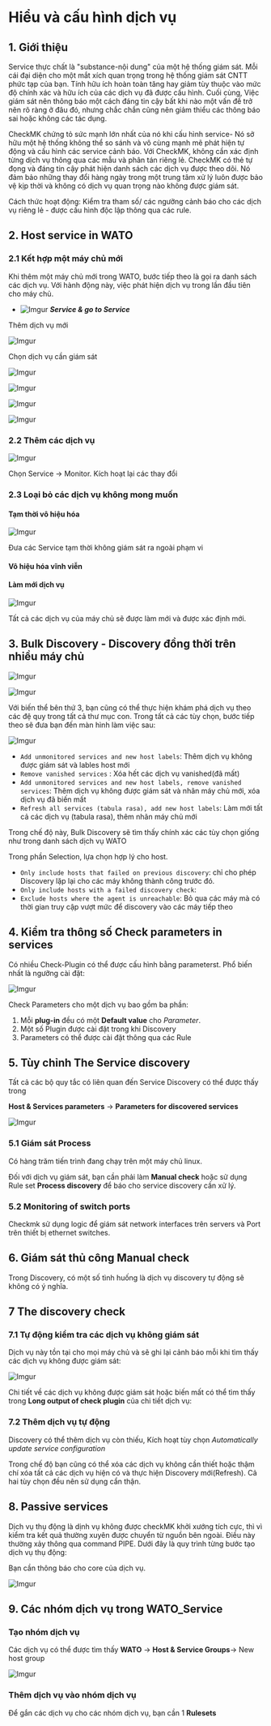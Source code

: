 # Hiểu và cấu hình dịch vụ

## 1. Giới thiệu

Service thực chất là "substance-nội dung" của một hệ thống giám sát. Mỗi cái đại diện cho một mắt xích quan trọng trong hệ thống giám sát CNTT phức tạp của bạn. Tính hữu ích hoàn toàn tăng hay giảm tùy thuộc vào mức độ chính xác và hữu ích của các dịch vụ đã được cấu hình. Cuối cùng, Việc giám sát nên thông báo một cách đáng tin cậy bất khi nào một vấn đề trở nên rõ ràng ở đâu đó, nhưng chắc chắn cũng nên giảm thiểu các thông báo sai hoặc không các tác dụng.

CheckMK chứng tỏ sức mạnh lớn nhất của nó khi cấu hình service- Nó sở hữu một hệ thống không thể so sánh và vô cùng mạnh mẽ phát hiện tự động và cấu hình các service cảnh báo. Với CheckMK, không cần xác định từng dịch vụ thông qua các mẫu và phân tán riêng lẻ. CheckMK có thẻ tự đọng và đáng tin cậy phát hiện danh sách các dịch vụ được theo dõi. Nó đảm bảo những thay đổi hàng ngày trong một trung tâm xử lý luôn được bảo vệ kịp thời và không có dịch vụ quan trọng nào không được giám sát.

Cách thức hoạt động: Kiểm tra tham số/ các ngưỡng cảnh báo cho các dịch vụ riêng lẻ - được cấu hình độc lập thông qua các rule. 

## 2. Host service in WATO 
### 2.1 Kết hợp một máy chủ mới

Khi thêm một máy chủ mới trong WATO, bước tiếp theo là gọi ra danh sách các dịch vụ. Với hành động này, việc phát hiện dịch vụ trong lần đầu tiên cho máy chủ.  

* ![Imgur](https://i.imgur.com/kboWPzy.png) ***Service & go to Service*** 

Thêm dịch vụ mới

![Imgur](https://i.imgur.com/dn1wMIo.png)

Chọn dịch vụ cần giám sát

![Imgur](https://i.imgur.com/61O8cSO.png)

![Imgur](https://i.imgur.com/USSELhy.png)

![Imgur](https://i.imgur.com/teWVuzQ.png)

![Imgur](https://i.imgur.com/Epi1QjV.png)

### 2.2 Thêm các dịch vụ

![Imgur](https://i.imgur.com/d7XdYhy.png)

Chọn Service -> Monitor. Kích hoạt lại các thay đổi

### 2.3 Loại bỏ các dịch vụ không mong muốn

#### Tạm thời vô hiệu hóa
![Imgur](https://i.imgur.com/2EpNli0.png)

Đưa các Service tạm thời không giám sát ra ngoài phạm vi

#### Vô hiệu hóa vĩnh viễn 

#### Làm mới dịch vụ

![Imgur](https://i.imgur.com/qgbtC6p.png)

Tất cả các dịch vụ của máy chủ sẽ được làm mới và được xác định mới. 

## 3. Bulk Discovery - Discovery đồng thời trên nhiều máy chủ

![Imgur](https://i.imgur.com/VexuPBM.png)

![Imgur](https://i.imgur.com/OuAKeiL.png)

Với biến thể bên thứ 3, bạn cũng có thể thực hiện khám phá dịch vụ theo các đệ quy trong tất cả thư mục con. Trong tất cả các tùy chọn, bước tiếp theo sẽ đưa bạn đến màn hình làm việc sau:

![Imgur](https://i.imgur.com/CAvOPvc.png)


* `Add unmonitored services and new host labels`: Thêm dịch vụ không được giám sát và lables host mới
* `Remove vanished services` : Xóa hết các dịch vụ vanished(đã mất)
* `Add unmonitored services and new host labels, remove vanished services`: Thêm dịch vụ không được giám sát và nhãn máy chủ mới, xóa dịch vụ đã biến mất 
* `Refresh all services (tabula rasa), add new host labels`: Làm mới tất cả các dịch vụ (tabula rasa), thêm nhãn máy chủ mới


Trong chế độ này, Bulk Discovery sẽ tìm thấy chính xác các tùy chọn giống như trong danh sách dịch vụ WATO

Trong phần Selection, lựa chọn hợp lý cho host. 

* `Only include hosts that failed on previous discovery`: chỉ cho phép Discovery lặp lại cho các máy không thành công trước đó.
* `Only include hosts with a failed discovery check`: 
* `Exclude hosts where the agent is unreachable`: Bỏ qua các máy mà có thời gian truy cập vượt mức để discovery vào các máy tiếp theo

## 4. Kiểm tra thông số Check parameters in services

Có nhiều Check-Plugin có thể được cấu hình bằng parameterst. Phổ biến nhất là ngưỡng cài đặt: 

![Imgur](https://i.imgur.com/7gfYUB2.png)

Check Parameters cho một dịch vụ bao gồm ba phần:

1. Mỗi **plug-in** đều có một **Default value** cho *Parameter*.
2. Một số Plugin được cài đặt trong khi Discovery 
3. Parameters có thể được cài đặt thông qua các Rule

## 5. Tùy chỉnh The Service discovery 
Tất cả các bộ quy tắc có liên quan đến Service Discovery có thể được thấy trong 

**Host & Services parameters** -> **Parameters for discovered services**

![Imgur](https://i.imgur.com/GFYskuD.png)

### 5.1 Giám sát Process

Có hàng trăm tiến trình đang chạy trên một máy chủ linux.

Đối với dịch vụ giám sát, bạn cần phải làm **Manual check** hoặc sử dụng Rule set **Process discovery** để báo cho service discovery cần xử lý.

### 5.2 Monitoring of switch ports
Checkmk sử dụng logic để giám sát network interfaces trên servers và Port trên thiết bị ethernet switches. 

## 6. Giám sát thủ công Manual check
Trong Discovery, có một số tình huống là dịch vụ discovery tự động sẽ không có ý nghĩa. 

## 7 The discovery check

### 7.1 Tự động kiểm tra các dịch vụ không giám sát

Dịch vụ này tồn tại cho mọi máy chủ và sẽ ghi lại cảnh báo mỗi khi tìm thấy các dịch vụ không được giám sát:

![Imgur](https://i.imgur.com/gxtuaVw.png)

Chi tiết về các dịch vụ không được giám sát hoặc biến mất có thể tìm thấy trong **Long output of check plugin** của chi tiết dịch vụ:

### 7.2 Thêm dịch vụ tự động
Discovery có thể thêm dịch vụ còn thiếu, Kích hoạt tùy chọn *Automatically update service configuration* 

Trong chế độ bạn cũng có thể xóa các dịch vụ không cần thiết hoặc thậm chí xóa tất cả các dịch vụ hiện có và thực hiện Discovery mới(Refresh). Cả hai tùy chọn đều nên sử dụng cẩn thận.

## 8. Passive services 
Dịch vụ thụ động là dịnh vụ không được checkMK khởi xướng tích cực, thì vì kiểm tra kết quả thường xuyên được chuyển từ nguồn bên ngoài. Điều này thường xảy thông qua command PIPE. Dưới đây là quy trình từng bước tạo dịch vụ thụ động:

Bạn cần thông báo cho core của dịch vụ. 

![Imgur](https://i.imgur.com/4xnZLJQ.png)

## 9. Các nhóm dịch vụ trong WATO_Service 

### Tạo nhóm dịch vụ

Các dịch vụ có thể được tìm thấy **WATO** -> **Host & Service Groups**-> New host group


![Imgur](https://i.imgur.com/H4zdSMB.png)

### Thêm dịch vụ vào nhóm dịch vụ

Để gắn các dịch vụ cho các nhóm dịch vụ, bạn cần 1 **Rulesets** 